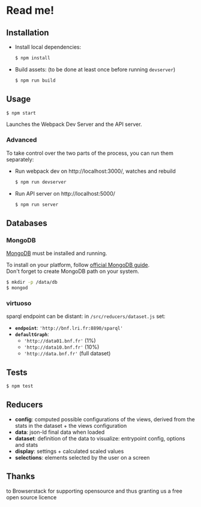 # Read me!

## Installation

* Install local dependencies:
  ```bash
  $ npm install
  ```

* Build assets: (to be done at least once before running `devserver`)
  ```bash
  $ npm run build
  ```

## Usage

```bash
$ npm start
```

Launches the Webpack Dev Server and the API server.

### Advanced

To take control over the two parts of the process, you can run them separately:

* Run webpack dev on http://localhost:3000/, watches and rebuild
  ```bash
  $ npm run devserver
  ```

* Run API server on http://localhost:5000/
  ```bash
  $ npm run server
  ```

## Databases

### MongoDB

[MongoDB](https://mongodb.com/) must be installed and running.

To install on your platform, follow [official MongoDB guide](https://docs.mongodb.com/manual/administration/install-community/).  
Don't forget to create MongoDB path on your system.

```bash
$ mkdir -p /data/db
$ mongod
```

### virtuoso

sparql endpoint can be distant: in `/src/reducers/dataset.js` set:

* **`endpoint`**: `'http://bnf.lri.fr:8890/sparql'`
* **`defaultGraph`**:
  * `'http://data01.bnf.fr'` (1%)
  * `'http://data10.bnf.fr'` (10%)
  * `'http://data.bnf.fr'` (full dataset)

## Tests

```bash
$ npm test
```

## Reducers

* **config**: computed possible configurations of the views, derived from the stats in the dataset + the views configuration
* **data**: json-ld final data when loaded
* **dataset**: definition of the data to visualize: entrypoint config, options and stats
* **display**: settings + calculated scaled values
* **selections**: elements selected by the user on a screen

## Thanks

to Browserstack for supporting opensource and thus granting us a free open source licence
